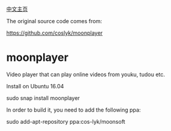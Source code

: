 [中文主页](https://github.com/coslyk/moonplayer/wiki/HomePageZH)

The original source code comes from:

https://github.com/coslyk/moonplayer

moonplayer
==========
Video player that can play online videos from youku, tudou etc.


Install on Ubuntu 16.04

sudo snap install moonplayer

In order to build it, you need to add the following ppa:

sudo add-apt-repository ppa:cos-lyk/moonsoft
